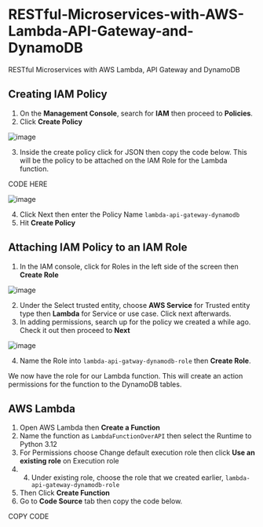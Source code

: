 # RESTful-Microservices-with-AWS-Lambda-API-Gateway-and-DynamoDB
RESTful Microservices with AWS Lambda, API Gateway and DynamoDB

## Creating IAM Policy
1.	On the **Management Console**, search for **IAM** then proceed to **Policies**.
2.	Click **Create Policy**

![image](https://github.com/didin012/RESTful-Microservices-with-AWS-Lambda-API-Gateway-and-DynamoDB/assets/104528282/0f556641-8558-4673-a766-0ae5d50e98a0)

3.	Inside the create policy click for JSON then copy the code below. This will be the policy to be attached on the IAM Role for the Lambda function.

CODE HERE

![image](https://github.com/didin012/RESTful-Microservices-with-AWS-Lambda-API-Gateway-and-DynamoDB/assets/104528282/95227bed-5580-4c0e-b326-c9238752f38a)

4.	Click Next then enter the Policy Name ```lambda-api-gateway-dynamodb```
5.	Hit **Create Policy**

## Attaching IAM Policy to an IAM Role
1.	In the IAM console, click for Roles in the left side of the screen then **Create Role**

![image](https://github.com/didin012/RESTful-Microservices-with-AWS-Lambda-API-Gateway-and-DynamoDB/assets/104528282/91d16ec5-e8f8-4234-a30d-15096939bb90)

2.	Under the Select trusted entity, choose **AWS Service** for Trusted entity type then **Lambda** for Service or use case. Click next afterwards.
3.	In adding permissions, search up for the policy we created a while ago. Check it out then proceed to **Next**

  ![image](https://github.com/didin012/RESTful-Microservices-with-AWS-Lambda-API-Gateway-and-DynamoDB/assets/104528282/d8bee63c-a9af-4189-9be6-816505cde9a7)

4.	Name the Role into ```lambda-api-gatway-dynamodb-role``` then **Create Role**.

We now have the role for our Lambda function. This will create an action permissions for the function to the DynamoDB tables.

## AWS Lambda
1.	Open AWS Lambda then **Create a Function**
2.	Name the function as ```LambdaFunctionOverAPI``` then select the Runtime to Python 3.12
3.	For Permissions choose Change default execution role then click **Use an existing role** on Execution role
4.	4.	Under existing role, choose the role that we created earlier, ```lambda-api-gateway-dynamodb-role```
5.	Then Click **Create Function**
6.	Go to **Code Source** tab then copy the code below.

COPY CODE


